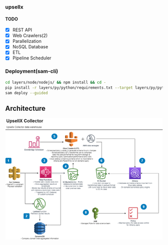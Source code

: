 ### upsellx

#### TODO

- [x] REST API
- [x] Web Crawlers(2)
- [x] Parallelization
- [x] NoSQL Database
- [x] ETL
- [x] Pipeline Scheduler

### Deployment(sam-cli)
```bash
cd layers/node/nodejs/ && npm install && cd -
pip install -r layers/py/python/requirements.txt --target layers/py/python/ --no-cache-dir
sam deploy --guided
```
## Architecture

![App Architecture](https://raw.githubusercontent.com/k-hasan-19/upsellx/master/images/UpSellx.png)
